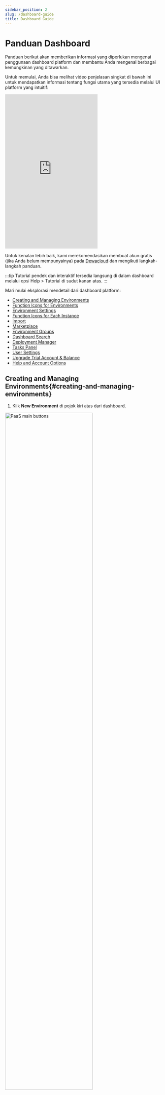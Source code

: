 ```yaml
---
sidebar_position: 2
slug: /dashboard-guide
title: Dashboard Guide
---
```


# Panduan Dashboard

Panduan berikut akan memberikan informasi yang diperlukan mengenai penggunaan dashboard platform dan membantu Anda mengenal berbagai kemungkinan yang ditawarkan.

Untuk memulai, Anda bisa melihat video penjelasan singkat di bawah ini untuk mendapatkan informasi tentang fungsi utama yang tersedia melalui UI platform yang intuitif:

<!-- ![Fleksibilitas Pengelolaan Aplikasi di Dewacloud](https://youtu.be/z4DuDtYkUJU?si=8vQdOz3aiqrHL9fJ) -->
<div className="video-responsive">
<iframe max-width="100%" height="500" src="https://www.youtube.com/embed/z4DuDtYkUJU?si=x75IZ-eCvpS1zgB0" title="YouTube video player" frameborder="0" allow="accelerometer; autoplay; clipboard-write; encrypted-media; gyroscope; picture-in-picture; web-share" referrerpolicy="strict-origin-when-cross-origin" allowfullscreen></iframe>
</div>

Untuk kenalan lebih baik, kami merekomendasikan membuat akun gratis (jika Anda belum mempunyainya) pada [Dewacloud](https://www.dewacloud.com/) dan mengikuti langkah-langkah panduan.

:::tip
Tutorial pendek dan interaktif tersedia langsung di dalam dashboard melalui opsi Help > Tutorial di sudut kanan atas.
:::

Mari mulai eksplorasi mendetail dari dashboard platform:

- [Creating and Managing Environments](#creating-and-managing-environments)
- [Function Icons for Environments](#function-icons-for-environments)
- [Environment Settings](#environment-settings)
- [Function Icons for Each Instance](#function-icons-for-each-instance)
- [Import](#import)
- [Marketplace](#marketplace)
- [Environment Groups](#environment-groups)
- [Dashboard Search](#dashboard-search)
- [Deployment Manager](#deployment-manager)
- [Tasks Panel](#tasks-panel)
- [User Settings](#user-settings)
- [Upgrade Trial Account & Balance](#upgrade-trial-account--balance)
- [Help and Account Options](#help-and-account-options)

## Creating and Managing Environments{#creating-and-managing-environments}

1. Klik **New Environment** di pojok kiri atas dari dashboard.

<img src="https://assets.dewacloud.com/dewacloud-docs/quickstart/dashboard-guide/01-paas-main-buttons.png" alt="PaaS main buttons" width="75%"/>

2. **Topology Wizard** akan terbuka, di mana Anda bisa sepenuhnya menyesuaikan pengaturan environment Anda.

Kemungkinan penuh dari jendela ini dijelaskan di artikel [Setting Up Environment](https://docs.dewacloud.com/docs/setting-up-environment/).

<img src="https://assets.dewacloud.com/dewacloud-docs/quickstart/dashboard-guide/02-env-topology-wizard.png" alt="environment topology wizard" max-width="100%"/>

Setelah menyelesaikan konfigurasi, ketik _Environment Name_ Anda, dan klik tombol **Create**.

3. Semua environment Anda akan tampil di panel tengah dari dashboard.

<img src="https://assets.dewacloud.com/dewacloud-docs/quickstart/dashboard-guide/03-environment-in-the-dashboard.png" alt="environment topology wizard" max-width="100%"/>

Anda dapat menemukan informasi berikut pada kolom:

- **Name** - mencakup nama (atau [alias](https://docs.dewacloud.com/docs/environment-aliases/) jika ditentukan) dari environment dan domennya. Dengan menggunakan ikon _arrow_ sebelum nama environment, Anda bisa memperluas daftar node yang ada di dalamnya.
- **Status** - menunjukkan status terkini dari environment Anda (_Running_, _Sleeping_, _Stopped_, _Creating_, _Launching_, _Stopping_, _Cloning_, _Redeploying_, _Exporting_, _Installing_, _Migrating_, _Deleting_).
- **Tags** - menampilkan _[Environment Groups](#environment-groups)_ dan [region](https://docs.dewacloud.com/docs/environment-regions/) dari environment ini, versi (_tags_) dari container, dan nama dari _project_ yang dideploy.
- **Usage** - menunjukkan beban saat ini (misal: penggunaan cloudlets dan ruang disk). Anda juga dapat menemukan tombol _**Billing History**_ ![billing history icon](https://assets.dewacloud.com/dewacloud-docs/quickstart/dashboard-guide/04-billing-history-icon.png) di sini, yang mengarah ke tab terpisah dengan [statistik pengeluaran Anda](https://docs.dewacloud.com/docs/monitoring-consumed-resources/#billing-history) pada environment saat ini.

## Function Icons for Environments{#function-icons-for-environments}

Arahkan kursor ke environment yang berjalan untuk melihat beberapa ikon untuk pengelolaannya: _Set Alias_, _Region_, _Open in Browser_, _Settings_, _Change Environment Topology_, _Clone Environment_, _Start/Stop_, _Delete Environment_, _Add/Edit Env Groups_.

<img src="https://assets.dewacloud.com/dewacloud-docs/quickstart/dashboard-guide/05-environment-icons.png" alt="environment icons" max-width="100%"/>

1. Gunakan ikon **Set Alias** ![set alias icon](https://assets.dewacloud.com/dewacloud-docs/quickstart/dashboard-guide/06-set-alias-icon.png) untuk memberikan [nama alternatif environment](https://www.virtuozzo.com/application-platform-docs/environment-aliases/) (domain tetap tidak berubah).

2. Klik ikon **Open in Browser** ![open in browser icon](https://assets.dewacloud.com/dewacloud-docs/quickstart/dashboard-guide/07-open-in-browser-icon.png) untuk membuka environment dalam tab baru di browser.

:::note
Opsi ini mungkin tidak tersedia jika environment Anda tidak termasuk server aplikasi dan layer load balancer.
:::

3. Klik pada **Settings** ![environment settings icon](https://assets.dewacloud.com/dewacloud-docs/quickstart/dashboard-guide/08-environment-settings-icon.png) untuk membuka tab terpisah dengan berbagai [configuration panels](#environment-settings), cek deskripsi rinci di bagian yang ditautkan.

4. Untuk **Change Environment Topology**, pilih opsi yang diperlukan ![change environment topology icon](https://assets.dewacloud.com/dewacloud-docs/quickstart/dashboard-guide/09-change-environment-topology-icon.png). Lakukan perubahan yang diperlukan dalam dialog _Topology Wizard_ yang muncul dan klik **Apply** untuk menyerahkannya.

5. Untuk **Clone Environment**, klik pada tombol ![clone environment icon](https://assets.dewacloud.com/dewacloud-docs/quickstart/dashboard-guide/10-clone-environment-icon.png) yang sesuai. Dalam bingkai yang terbuka, tentukan nama untuk environment baru dan klik **Clone**.

Informasi lebih lanjut:

- [Clone Environment](https://docs.dewacloud.com/docs/clone-environment/)
- [Application Lifecycle Management](https://docs.dewacloud.com/docs/application-lifecycle/)

6. Untuk mengubah status environment, gunakan tombol **Start** ![start environment icon](https://assets.dewacloud.com/dewacloud-docs/quickstart/dashboard-guide/11-start-environment-icon.png) dan **Stop** ![stop environment icon](https://assets.dewacloud.com/dewacloud-docs/quickstart/dashboard-guide/12-stop-environment-icon.png).

:::note
Saat environment dihentikan, hanya tombol Settings, Clone Environment, Start, dan Delete Environment yang tersedia untuknya. Juga, tab Setting untuk environment tersebut hanya akan berisi empat opsi aktif: Collaboration, Change Owner, Migration, dan Info.

<img src="https://assets.dewacloud.com/dewacloud-docs/quickstart/dashboard-guide/13-stopped-environment-settings.png" alt="stopped environment settings" width="40%"/>

:::

7. Untuk **Delete Environment**, klik ikon ![delete environment icon](https://assets.dewacloud.com/dewacloud-docs/quickstart/dashboard-guide/14-delete-environment-icon.png) berikut dan konfirmasikan tindakan dengan memasukkan kata sandi Anda.

8. Arahkan kursor ke kolom _**Tags**_ untuk mengelola [grup dari environment ini](https://www.virtuozzo.com/application-platform-docs/#environment-groups) dengan tombol **Add/Edit Env Group** (![add env group icon](https://assets.dewacloud.com/dewacloud-docs/quickstart/dashboard-guide/15-add-env-group-icon.png) atau ![edit env groups icon](https://assets.dewacloud.com/dewacloud-docs/quickstart/dashboard-guide/16-edit-env-groups-icon.png) masing-masing).

Untuk platform dengan beberapa [regions](https://docs.dewacloud.com/docs/environment-regions/), setiap environment memiliki ikon region khusus di kolom **Tags**. Ini memungkinkan Anda memisahkan instance yang dihosting di server perangkat keras yang berbeda secara visual, dan dengan mengkliknya, hanya menampilkan environment di region yang sesuai.

## Environment Settings{#environment-settings}

Terdapat dua belas opsi di tab environment _**Settings**_: _Custom Domains_, _Custom SSL_, _SSH Access_, _Endpoints_, _Firewall_, _Load Alerts_, _Auto Horizontal Scaling_, _Collaboration_, _Change Owner_, _Migration_, _Export_, dan _Info_.

1. Pilih **Custom Domains** untuk mengakses subopsi berikut: _Domain Binding_ dan _Swap Domains_.

<img src="https://assets.dewacloud.com/dewacloud-docs/quickstart/dashboard-guide/17-custom-domains-settings.png" alt="custom domains settings" max-width="100%"/>

Informasi lebih lanjut:

- [Custom Domain Name](https://docs.dewacloud.com/docs/custom-domains/)
- [Swap Domains](https://docs.dewacloud.com/docs/swap-domains/)
- [Application Lifecycle Management](https://docs.dewacloud.com/docs/application-lifecycle/)

2. Pilih opsi **Custom SSL** dan unggah file yang diperlukan untuk menerapkan sertifikat SSL kustom Anda.

**Catatan:** Fitur ini hanya dapat dikonfigurasi untuk server aplikasi dan load balancer yang telah tersertifikasi dengan [public IP](https://docs.dewacloud.com/docs/public-ip/) yang terpasang.

<img src="https://assets.dewacloud.com/dewacloud-docs/quickstart/dashboard-guide/18-custom-ssl-settings.png" alt="custom ssl settings" max-width="100%"/>

Informasi lebih lanjut:

- [Self-Signed Custom SSL](https://docs.dewacloud.com/docs/self-signed-ssl/)
- [Custom SSL](https://docs.dewacloud.com/docs/custom-ssl/)

3. Dalam bagian **SSH Access**, Anda dapat melihat tab **Public Keys**, **SSH Connection**, dan **SFTP / Direct SSH Access**. Yang pertama memungkinkan pengelolaan [public SSH keys](https://www.virtuozzo.com/application-platform-docs/ssh-add-key/). Yang kedua menunjukkan cara mengakses environment Anda (baik melalui _SSH Gate_ atau _Web SSH_). Yang ketiga menyediakan rincian tentang koneksi melalui protokol SFTP/FISH.

<img src="https://assets.dewacloud.com/dewacloud-docs/quickstart/dashboard-guide/19-ssh-access-settings.png" alt="ssh access settings" max-width="100%"/>

Informasi lebih lanjut:

- [SSH Gate](https://docs.dewacloud.com/docs/ssh-gate/)
- [Add SSH Key](https://docs.dewacloud.com/docs/ssh-add-key/)
- [SSH Access via Web Browser](https://docs.dewacloud.com/docs/web-ssh-client/)
- [SSH Access via Local Client](https://docs.dewacloud.com/docs/ssh-gate-access/)
- [SSH Protocols](https://docs.dewacloud.com/docs/ssh-protocols/)

4. Di dalam bagian **Endpoints**, Anda dapat mengelola pemetaan port TCP/UDP dari container Anda untuk memastikan kolaborasi mereka dengan sumber daya eksternal melalui koneksi langsung.

<img src="https://assets.dewacloud.com/dewacloud-docs/quickstart/dashboard-guide/20-endpoints-settings.png" alt="endpoints settings" max-width="100%"/>

Informasi lebih lanjut: [Endpoints](https://www.virtuozzo.com/application-platform-docs/endpoints/)

5. Bagian **Firewall** memungkinkan pengaturan **Inbound** dan **Outbound Rules** untuk mengelola akses ke container Anda. Aturan ini memungkinkan Anda untuk secara eksplisit mendefinisikan koneksi mana yang harus diterima dan mana yang diblokir.

<img src="https://assets.dewacloud.com/dewacloud-docs/quickstart/dashboard-guide/21-firewall-settings.png" alt="firewall settings" max-width="100%"/>

Informasi lebih lanjut: [Container Firewall](https://www.virtuozzo.com/application-platform-docs/container-firewall/)

6. Gunakan **Load Alerts** untuk mengatur pemicu baru (atau sesuaikan yang default) untuk menerima pemberitahuan email yang sesuai jika penggunaan sumber daya yang ditentukan melebihi batas yang ditetapkan.

<img src="https://assets.dewacloud.com/dewacloud-docs/quickstart/dashboard-guide/22-load-alerts-settings.png" alt="load alerts settings" max-width="100%"/>

Tab **History** mencantumkan semua peringatan yang dipicu dalam environment dengan rinciannya.

Informasi lebih lanjut: [Load Alerts](https://www.virtuozzo.com/application-platform-docs/load-alerts/)

7. Dengan opsi **Auto Horizontal Scaling**, Anda dapat mengkonfigurasi pemicu untuk mengendalikan jumlah container dalam sebuah layer (kecuali node build _Maven_). Kondisi scaling dapat ditentukan berdasarkan konsumsi _CPU_, _Memory_, _Network_, _Disk I/O_, dan _Disk IOPS_.

<img src="https://assets.dewacloud.com/dewacloud-docs/quickstart/dashboard-guide/23-auto-horizontal-scaling-settings.png" alt="auto horizontal scaling settings" max-width="100%"/>

Beralih ke tab History untuk melihat daftar semua operasi scaling yang dilakukan oleh platform karena pemicu yang dikonfigurasikan.

Informasi lebih lanjut: [Automatic Horizontal Scaling](https://docs.dewacloud.com/docs/automatic-horizontal-scaling/)

8. Dalam bagian **Collaboration**, Anda dapat melihat dan mengelola daftar akun yang memiliki akses ke environment saat ini.

<img src="https://assets.dewacloud.com/dewacloud-docs/quickstart/dashboard-guide/24-collaboration-settings.png" alt="collaboration settings" width="70%"/>

Jika Anda perlu memberikan akses kepada pengguna lain, klik **Add** dan isi bidang _Email_. Untuk memberikan izin _Change Topology / SSH Access_, centang opsi yang sesuai. Klik **Save** untuk menerapkan perubahan.

Informasi lebih lanjut: [Account Collaboration](https://www.virtuozzo.com/application-platform-docs/account-collaboration/)

9. Klik **Change Owner** untuk mentransfer environment ke akun pengguna lain di dalam batasan platform tunggal.

<img src="https://assets.dewacloud.com/dewacloud-docs/quickstart/dashboard-guide/25-change-owner-settings.png" alt="change owner settings" max-width="100%"/>

Informasi lebih lanjut: [Environment Transferring](https://docs.dewacloud.com/docs/environment-transferring/)

10. Pilih **Migration** untuk memindahkan environment Anda ke perangkat keras lain ([region](https://docs.dewacloud.com/docs/environment-regions/)).

<img src="https://assets.dewacloud.com/dewacloud-docs/quickstart/dashboard-guide/26-migration-settings.png" alt="migration settings" max-width="100%"/>

**Catatan:** Ketersediaan opsi ini, serta akses ke setiap region environment tertentu, tergantung pada pengaturan penyedia hosting Anda.

Informasi lebih lanjut: [Environment Migration between Regions](https://docs.dewacloud.com/docs/environment-regions-migration/)

11. Pilih **Export** untuk mengemas semua pengaturan dan data environment Anda ke dalam satu file yang dapat diunduh. Selanjutnya, file ini dapat dipulihkan di platform penyedia hosting lain, menciptakan salinan environment yang identik.

<img src="https://assets.dewacloud.com/dewacloud-docs/quickstart/dashboard-guide/27-export-settings.png" alt="export settings" max-width="100%"/>

**Catatan:** Saat ini, container berbasis _Windows_, _Storage_, _Elastic VPS_, _Maven_, dan _Docker_ diekspor tanpa data di dalamnya. Dalam kasus seperti itu, Anda perlu mentransfer file dan konfigurasi yang diperlukan secara manual.

Informasi lebih lanjut:

- [Environment Export](https://docs.dewacloud.com/docs/environment-export/)
- [Environment Import](https://docs.dewacloud.com/docs/environment-import/)

12. Beralih ke bagian **Info** untuk melihat informasi tambahan tentang _Domain_ environment, _Owner_ dan _Creator_ (dapat berbeda karena fitur [account collaboration](https://www.virtuozzo.com/application-platform-docs/account-collaboration/)),
_[Region](https://docs.dewacloud.com/docs/environment-regions/)_, dan _Creation Date_.

<img src="https://assets.dewacloud.com/dewacloud-docs/quickstart/dashboard-guide/28-info-settings.png" alt="info settings" max-width="100%"/>

Itulah semua pengaturan environment.

## Function Icons for Each Instance{#function-icons-for-each-instance}

Klik pada environment di dashboard untuk melihat daftar [layers](https://docs.dewacloud.com/docs/concept-and-terminology/#layer) (load balancers, application servers, databases, dll.). Anda dapat lebih lanjut memperluas kelompok node ini untuk melihat dan mengelola container terpisah, konteks yang terdeploy, dan IP alamat yang terlampir.

Arahkan kursor ke layer atau container tertentu untuk melihat ikon pop-up dengan fungsi berbeda.

<img src="https://assets.dewacloud.com/dewacloud-docs/quickstart/dashboard-guide/29-node-icons.png" alt="node icons" max-width="100%"/>

Gunakan opsi ini untuk melakukan tindakan berikut:

- Klik tombol **Set Alias** untuk mengkonfigurasi [nama alternatif](https://docs.dewacloud.com/docs/environment-aliases/) untuk layer/node Anda (misalnya, untuk mendefinisikan primary dan secondary server dalam cluster DB).
- Gunakan **Open in Browser** untuk mengakses node dari layer dalam tab baru di browser (dapat tersembunyi untuk beberapa stacks, misal: _Shared Storage_ atau node build _Maven_).
- Pilih opsi **Restart Node(s)** untuk me-restart layanan yang sesuai di dalam container tertentu atau semua container dari layer.
- Pilih opsi **Config** untuk membuka [configuration file manager](https://docs.dewacloud.com/docs/configuration-file-manager/) yang dapat menyesuaikan node dengan [mounting data](https://docs.dewacloud.com/docs/mount-points/), membuat/mengunggah file baru, dan memodifikasi/menghapus yang sudah ada.
- Pilih opsi **Log** untuk melihat log file untuk node dari layer. Daftar [log file](https://docs.dewacloud.com/docs/log-files/) berbeda berdasarkan instance yang dipilih.
- Klik tombol **Statistics** untuk [melacak data](https://docs.dewacloud.com/docs/statistics-monitoring/) pada konsumsi CPU, RAM, Network, ruang Disk, dan IOPS untuk node terpisah atau satu set node secara real-time.
- Pilih opsi **Web SSH** untuk terhubung ke [container melalui SSH](https://docs.dewacloud.com/docs/web-ssh-client/) protokol langsung di browser.
- Gunakan opsi **Redeploy Container(s)** untuk [memperbarui node](https://docs.dewacloud.com/docs/container-redeploy/) ke tag (versi) yang diinginkan.
- Beberapa node dapat memiliki opsi tambahan, seperti **Add-Ons** (untuk menginstal modul pluggable) atau **Remote Desktop** (untuk [mengelola seluruh node berbasis Windows](https://docs.dewacloud.com/docs/win-rdp-access/)).
- Daftar **Additionally** memungkinkan Anda mengonfigurasi [pengaturan container](https://docs.dewacloud.com/docs/container-configuration/) (_Variables_, _Links_, _Volumes_, _CMD / Entry Point_), melihat rincian _SFTP / Direct SSH Access_, dan mengakses fungsionalitas _Scaling Nodes_. Juga, tergantung pada node, itu bisa berisi opsi lain (misalnya, _Reset Password_ atau _Admin Panel Login_).

## Import{#import}

Di sebelah opsi **New Environment**, Anda dapat menemukan tombol **Import**. Ini memproses file _**.json**_, _**.jps**_, _**.cs**_, _**.yml**_, atau _**.yaml**_ yang diunggah untuk membuat baru atau memodifikasi environment yang sudah ada sesuai dengan pengaturan yang diberikan.

<img src="https://assets.dewacloud.com/dewacloud-docs/quickstart/dashboard-guide/30-paas-main-buttons.png" alt="PaaS main buttons" width="70%"/>



:::tip
Secara khusus, fitur ini dapat digunakan untuk membuat salinan environment dari instalasi PaaS lain (dengan mengekspornya pada satu platform dan mengimpornya di yang lain).
:::

Dalam bingkai **Import** yang terbuka, Anda akan melihat tiga tab berikut (dan tautan _[Examples](https://github.com/jelastic-jps)_ ke Koleksi JPS dengan berbagai solusi siap pakai):

- _**Local File**_ - pilih file yang disimpan secara lokal (melalui tombol **Browse**), yang harus diunggah dan dieksekusi pada platform
- _**URL**_ - berikan tautan langsung ke file manifest yang diperlukan
- _**JPS**_ - editor bawaan JSON/YAML dapat digunakan untuk memasukkan dan mengedit kode Anda sebelum deployment (atau bahkan menulis paket Anda dari awal)

<img src="https://assets.dewacloud.com/dewacloud-docs/quickstart/dashboard-guide/31-import-dialog-window.png" alt="import dialog window" max-width="100%"/>

Untuk ikhtisar terperinci, periksa dokumen [Environment Import](https://docs.dewacloud.com/docs/environment-import/).

## Marketplace{#marketplace}

Setelah mengklik opsi **Marketplace** terakhir di bagian atas dashboard, Anda akan mengakses jendela terpisah dengan daftar solusi yang sudah dikemas untuk instalasi otomatis.

<img src="https://assets.dewacloud.com/dewacloud-docs/quickstart/dashboard-guide/30-paas-main-buttons.png" alt="PaaS main buttons" width="70%"/>

Paket ini dibagi menjadi dua kelompok: _**Applications**_ untuk membuat environment baru dan _**Add-Ons**_ untuk menyesuaikan yang sudah ada. Anda dapat mencari solusi yang diperlukan menggunakan bidang yang sesuai di sudut kiri atas atau daftar terurut di menu sisi kiri.

<img src="https://assets.dewacloud.com/dewacloud-docs/quickstart/dashboard-guide/33-marketplace-dialog-window.png" alt="marketplace dialog window" max-width="100%"/>

Setelah Anda menemukan paket yang diinginkan, klik **Install** untuk itu, dan ikuti langkah-langkah dalam bingkai instalasi yang muncul.

Periksa artikel [Marketplace](https://www.virtuozzo.com/application-platform-docs/marketplace/) yang sesuai untuk ikhtisar rinci.

## Environment Groups{#environment-groups}

Platform ini menyediakan kemungkinan untuk membuat **[Environment Groups](https://docs.dewacloud.com/docs/environment-groups/)**, yang membantu mengkategorikan environment Anda. Misalnya, administrasi beberapa proyek menjadi lebih sederhana ketika masing-masing diorganisasi ke dalam grup environment khusus. Jika perlu, Anda dapat menerapkan pembagian lebih lanjut dengan membuat subgroup, misalnya _development/testing/production_, _servers/databases/storages_, dll.

<img src="https://assets.dewacloud.com/dewacloud-docs/quickstart/dashboard-guide/34-environment-groups.png" alt="environment groups" width="50%"/>


:::tip
Biasanya, environment pada akun yang sama dapat diakses satu sama lain melalui jaringan internal platform. Namun, jika diperlukan, Anda dapat mengaktifkan isolasi jaringan untuk grup guna memastikan bahwa environment di dalam tidak dapat diakses dari luar (jaringan internal saja).
:::

Informasi lebih lanjut:

- [Group Creation](https://docs.dewacloud.com/docs/environment-groups-creation/)
- [Navigation Across Groups](https://docs.dewacloud.com/docs/environment-groups-navigation/)
- [Group Management](https://docs.dewacloud.com/docs/environment-groups-management/)

## Dashboard Search{#dashboard-search}

Platform ini menyediakan fungsi pencarian bawaan di dalam dashboard. Fungsi utama sangat sederhana - akses formulir _Search_ di sudut kanan atas (atau gunakan pintasan **Ctrl+F** / **Cmd+F**), ketikkan istilah pencarian, dan tekan **Enter**. Misalnya, Anda dapat menemukan container berdasarkan IP/ID-nya; mencari proyek/environment tertentu yang diterapkan; menemukan dan menerapkan aplikasi dari [platform Marketplace](https://www.virtuozzo.com/application-platform-docs/marketplace/).

<img src="https://assets.dewacloud.com/dewacloud-docs/quickstart/dashboard-guide/35-dashboard-search.png" alt="dashboard search" width="60%"/>

Mesin pencarian yang diimplementasikan dapat dipersonalisasikan untuk memenuhi kebutuhan spesifik Anda dan memberikan hasil paling akurat untuk permintaan Anda. Di antara opsi utama:

- _karakter khusus_ untuk ekspresi pencarian (misal: awalan “_**-**_” untuk mengecualikan istilah atau _"*****"_ wildcard)
- _sumber pencarian_ (baik seluruh akun atau [grup environment](https://docs.dewacloud.com/docs/environment-groups/) saat ini)
- _filter kategori_ untuk mencari di antara entitas yang dipilih (misal: mengecualikan paket Marketplace atau mencari hanya untuk IP)

Detail tambahan dapat ditemukan di petunjuk _help_ untuk formulir pencarian (dilingkari dalam gambar di atas).

## Deployment Manager{#deployment-manager}

**Deployment Manager** terletak di bagian bawah dashboard. Ini menyimpan aplikasi untuk mengotomatisasi deployment mereka ke environment Anda. Ada dua subbagian di dalam tab:

- _**[Archive](https://docs.dewacloud.com/docs/deployment-manager/#application-archives)**_ - menyimpan paket aplikasi itu sendiri, **Upload** dari mesin lokal Anda (_Local File_) atau melalui tautan eksternal (_URL_)
- _**[Git / SVN](https://docs.dewacloud.com/docs/deployment-manager/#git--svn-projects)**_ - menyimpan kredensial akses ke proyek Anda di repositori Git / SVN jarak jauh; klik tombol **Add Repo** dan tentukan detail yang diperlukan

Setelah paket Anda ditambahkan ke Deployment Manager, paket itu dapat [deploy secara otomatis](https://docs.dewacloud.com/docs/deployment-guide/) ke environment yang diperlukan dengan mengikuti panduan yang ditautkan.

:::note
Jenis deployment VCS untuk server aplikasi Java dilakukan dengan bantuan node build Maven, proses deployment .NET untuk server aplikasi IIS berbasis Windows berbeda dari aliran standar.
:::

## Tasks Panel{#tasks-panel}

Panel **Tasks** ditempatkan di bagian bawah dashboard dan berisi data hidup dan historis tentang tugas yang dilakukan atau telah dilakukan oleh platform.

<img src="https://assets.dewacloud.com/dewacloud-docs/quickstart/dashboard-guide/36-dashboard-tasks-panel.png" alt="dashboard tasks panel" max-width="100%"/>

Data berikut disediakan untuk setiap catatan:

- **Status** - menunjukkan status dari operasi: titik _spinner_ (sedang berlangsung), _green_ (sukses) atau _red_ (error)
:::tip
Jika seorang kolaborator bekerja di akun, ikon untuk tindakan yang sesuai akan disesuaikan secara otomatis untuk mempermudah analisis tugas. Arahkan kursor ke ikon khusus seperti itu untuk melihat alamat email akun yang bersangkutan.
<img src="https://assets.dewacloud.com/dewacloud-docs/quickstart/dashboard-guide/37-collaborator-actions-in-tasks-panel.png" alt="search active log in tasks panel" max-width="100%"/>
:::

- **Time** - menunjukkan waktu mulai dari operasi yang bersangkutan dengan catatan terbaru ditampilkan di bagian atas tab (selain itu, semua tugas dikelompokkan berdasarkan hari)
- **Environment** - menampilkan nama environment di mana tindakan dilakukan (atau dash “**-**” jika tidak ada target environment)
- **Task** - memberikan deskripsi operasi atau error
:::tip
Anda dapat memperluas tugas untuk melihat parameter tindakan dan respons server (setelah selesai). Konten dari bagian ini dapat dengan mudah disalin dengan tombol yang sesuai yang muncul saat mengarahkan kursor. Error terbaru dapat dilaporkan langsung ke Tim Dukungan menggunakan ikon khusus di sebelah operasi yang gagal.
<img src="https://assets.dewacloud.com/dewacloud-docs/quickstart/dashboard-guide/38-send-error-report-via-tasks-panel.png" alt="search active log in tasks panel" max-width="100%"/>
:::

- **Duration** - menunjukkan waktu eksekusi untuk tugas (ditampilkan setelah selesai)

Jika Anda perlu melihat daftar lengkap dari tindakan yang dilakukan pada akun (misalnya, tidak hanya yang terbaru), beralih ke tab _**Active Log**_ (ikon kaca pembesar). Di sini, Anda disediakan dengan opsi pencarian dan filter lanjutan untuk dengan cepat menemukan tugas yang diperlukan:

- **search** dilakukan dengan parameter dan respons server (misalnya, data setelah memperluas operasi) bukan deskripsi tindakan
- Anda dapat mengatur **date range** sebagai _1/6/24 hour(s)_ terakhir, _current/previous week_, _current month_, atau menyediakan periode _custom_ Anda
- centang **Errors only** untuk menyembunyikan semua operasi yang berhasil dieksekusi

<img src="https://assets.dewacloud.com/dewacloud-docs/quickstart/dashboard-guide/39-search-active-log-in-tasks-panel.png" alt="search active log in tasks panel" max-width="100%"/>

Menggunakan panel **Tasks**, Anda dapat selalu melacak aktivitas di akun Anda, serta memecahkan masalah.

## User Settings{#user-settings}

Klik tombol **Settings** di sudut kanan atas dashboard untuk mengakses konfigurasi _**User Settings**_.

<img src="https://assets.dewacloud.com/dewacloud-docs/quickstart/dashboard-guide/40-user-settings-button.png" alt="user settings button" width="60%"/>


Di sini, Anda dapat menemukan bagian berikut: _Account_, _Access Tokens_, _SSH Keys / SSH Access_, dan _Collaboration_.

1. Bagian _**Account**_ memungkinkan pengaturan [two-factor authentication](https://docs.dewacloud.com/docs/two-factor-authentication/) untuk akun Anda, serta mengubah kata sandi.

<img src="https://assets.dewacloud.com/dewacloud-docs/quickstart/dashboard-guide/41-account-user-settings.png" alt="account user settings" max-width="100%"/>

2. Di dalam tab _**Access Tokens**_, Anda dapat mengonfigurasi [personal access tokens](https://docs.dewacloud.com/docs/personal-access-tokens/) untuk akun Anda.

<img src="https://assets.dewacloud.com/dewacloud-docs/quickstart/dashboard-guide/42-access-tokens-user-settings.png" alt="access tokens user settings" max-width="100%"/>

3. Poin _**SSH Keys**_ dan _**SSH Access**_ membuka bagian dengan empat sub-tab:

- **Public Keys** - menyimpan [public keys](https://docs.dewacloud.com/docs/ssh-add-key/) yang ditambahkan ke platform (diperlukan untuk akses jarak jauh melalui klien SSH lokal)
- **Private Keys** - mencantumkan [private keys](https://docs.dewacloud.com/docs/git-ssh/#add-private-ssh-key-to-platform-account) yang ditambahkan ke platform (diperlukan untuk akses ke repositori Git pribadi Anda melalui SSH)
- **SSH Connection** - menunjukkan langkah yang diperlukan untuk terhubung ke akun Anda melalui _[SSH Gate](https://docs.dewacloud.com/docs/ssh-gate-access/)_ dan memungkinkan akses ke node tertentu langsung di browser menggunakan _[Web SSH](https://docs.dewacloud.com/docs/web-ssh-client/)_
- **SFTP / Direct SSH Access** - menampilkan data koneksi untuk [protokol SFTP/FISH](https://docs.dewacloud.com/docs/ssh-protocols/)

<img src="https://assets.dewacloud.com/dewacloud-docs/quickstart/dashboard-guide/43-ssh-keys-user-settings.png" alt="ssh keys user settings" max-width="100%"/>

4. Bagian _**Collaboration**_ terdiri dari dua opsi - **Shared by Me** dan **Shared with Me**. Yang pertama memungkinkan untuk berbagi environment Anda dengan pengguna lain di platform, sementara yang kedua mencantumkan kolaborasi di mana Anda adalah bagian dari.

<img src="https://assets.dewacloud.com/dewacloud-docs/quickstart/dashboard-guide/44-collaboration-user-settings.png" alt="collaboration user settings" max-width="100%"/>

Untuk ikhtisar terperinci tentang fitur [Account Collaboration](https://docs.dewacloud.com/docs/account-collaboration/), rujuk ke panduan yang ditautkan.

## Upgrade Trial Account & Balance{#upgrade-trial-account--balance}

Tergantung pada [jenis akun](https://www.virtuozzo.com/application-platform-docs/account-types/) (trial atau billing), baik bagian **Upgrade Account** atau **Balance** ditampilkan di bagian atas panel dashboard.

1. Jenis default untuk akun adalah _trial_, yang menyediakan periode hosting gratis (dibatasi oleh waktu atau uang bonus). Namun, biasanya dibatasi oleh jumlah sumber daya yang disediakan, environment/node yang diizinkan, dll.

<img src="https://assets.dewacloud.com/dewacloud-docs/quickstart/dashboard-guide/45-upgrade-trial-account.png" alt="upgrade trial account" max-width="100%"/>

Perluas menu tarik-turun **Upgrade Account** untuk melihat opsi berikut:

- Gunakan tombol **Upgrade Account** untuk mendapatkan [akun yang sepenuhnya fungsional tanpa batasan](https://docs.dewacloud.com/docs/account-types/#billing).
- Opsi **Learn about Trial Limitations** membuka tab _[Account Limits](https://docs.dewacloud.com/docs/quotas-system/)_ yang sesuai di dalam bingkai _Quotas & Pricing_.
- Klik pada **Learn about Pricing** untuk dialihkan ke halaman dokumentasi dengan informasi tentang [model penetapan harga](https://docs.dewacloud.com/docs/pricing-model/).
- Pilih opsi **See statistics on recent resource usage** untuk membuka [sejarah penagihan](https://docs.dewacloud.com/docs/monitoring-consumed-resources/#billing-history) akun.

2. Akun _Billing_ tidak memiliki batasan apa pun tetapi dibebankan sesuai dengan harga penyedia hosting.

<img src="https://assets.dewacloud.com/dewacloud-docs/quickstart/dashboard-guide/46-account-balance.png" alt="account balance" width="50%"/>

Klik tombol **Balance** untuk memperluas daftar opsi berikut:

- Klik pada **Refill Balance** untuk [mengirimkan pembayaran](https://docs.dewacloud.com/docs/upgrade-refill-account/).
- Klik pada item **Quotas & Pricing** untuk melihat bingkai [informasi](https://docs.dewacloud.com/docs/resource-consumption/#how-much-do-resources-cost) dengan satu set tab tentang platform _Regions_ (jika beberapa tersedia), _Pricing_, dan _Account Limits_.
- **Billing History** menunjukkan [pengeluaran akun](https://docs.dewacloud.com/docs/monitoring-consumed-resources/#billing-history) untuk periode yang ditentukan.
- Klik opsi **View Invoices** untuk pergi ke panel sistem penagihan eksternal dengan faktur akun, pesanan, pembayaran, dll.

## Help and Account Options{#help-and-account-options}

Dua bagian terakhir dari dashboard adalah **Help** dan **Account** (alamat email).

1. Menu tarik-turun _**Help**_ memberikan akses ke beberapa tautan berguna:

- **Contact Support** mengarahkan ke halaman dukungan pelanggan platform (berdasarkan pengaturan penyedia hosting, itu bisa tersedia hanya untuk pengguna penagihan)
- **Go to Community** adalah tautan ke komunitas online PaaS di [Stackoverflow](https://stackoverflow.com/search?tab=newest&q=jelastic)
- **Documentation** mengarahkan ke [Platform Devs Documentation](https://docs.dewacloud.com/docs/)
- **API** membuka [Platform API Documentation](https://www.virtuozzo.com/application-platform-api-docs/)
- **CLI** mengarahkan ke [Platform Command-Line Interface Overview](https://docs.dewacloud.com/docs/cli/)
- **Video** menunjuk ke [Platform YouTube Channel](https://www.youtube.com/user/JelasticCloud)
- **Tutorial** memulai panduan pendek dan interaktif, yang menjelaskan dasar-dasar bekerja dengan platform
- **How do I..?** menunjukkan daftar dokumen yang relevan dengan permintaan Anda

<img src="https://assets.dewacloud.com/dewacloud-docs/quickstart/dashboard-guide/47-account-help-menu.png" alt="account help menu" width="30%"/>

2. Dalam daftar drop-down _**Account**_ (alamat email), opsi berikut tersedia:

- **Settings** mengarahkan Anda ke bagian _[User Settings](#user-settings)_
- **Change Password** membuka kotak dialog dengan nama yang sama, di mana Anda perlu mengisi kolom yang diperlukan (_Current Password_, _New Password_, dan _Confirm Password_)
- **Language** memungkinkan mengubah lokalisasi antarmuka dashboard (jika tersedia)
- **Sign out** untuk keluar dari akun saat ini

<img src="https://assets.dewacloud.com/dewacloud-docs/quickstart/dashboard-guide/48-general-account-actions.png" alt="general account actions" width="30%"/>

Sekarang, Anda tahu semua kemungkinan dasar dashboard dan semoga tidak akan kesulitan untuk bekerja dengannya. Jika Anda masih memiliki pertanyaan tambahan, silakan hubungi Tim Dukungan dari penyedia hosting Anda atau hubungi para ahli teknis kami di [Stackoverflow](https://stackoverflow.com/questions/tagged/jelastic).

## Baca Juga{#whats-next}

- [Getting Started](https://docs.dewacloud.com/docs/getting-started/)
- [Basics & Terminology](https://docs.dewacloud.com/docs/concept-and-terminology/)
- [Setting Up Environment](https://docs.dewacloud.com/docs/setting-up-environment/)
- [Software Stack Versions](https://docs.dewacloud.com/docs/software-stacks-versions/)
- [What is PaaS & CaaS](https://www.virtuozzo.com/company/blog/what-is-paas-platform-as-a-service-types-explained/)